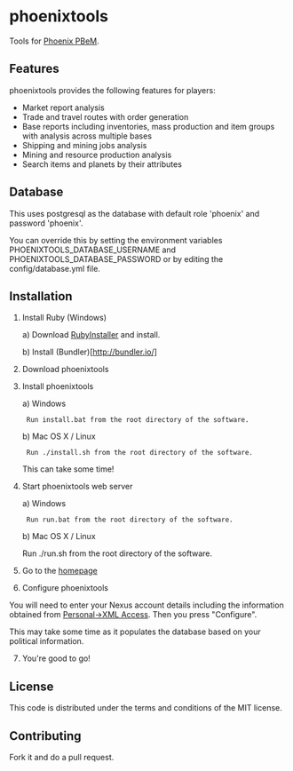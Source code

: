 phoenixtools
============

Tools for [Phoenix PBeM](http://phoenixbse.com).

## Features

phoenixtools provides the following features for players:

* Market report analysis
* Trade and travel routes with order generation
* Base reports including inventories, mass production and item groups with analysis across multiple bases
* Shipping and mining jobs analysis
* Mining and resource production analysis
* Search items and planets by their attributes

## Database

This uses postgresql as the database with default role 'phoenix' and password 'phoenix'. 

You can override this by setting the environment variables PHOENIXTOOLS_DATABASE_USERNAME and PHOENIXTOOLS_DATABASE_PASSWORD or by editing the config/database.yml file.

## Installation

1. Install Ruby (Windows)

    a) Download [RubyInstaller](http://dl.bintray.com/oneclick/rubyinstaller/rubyinstaller-1.9.3-p545.exe?direct) and install.

    b) Install (Bundler)[http://bundler.io/]

2. Download phoenixtools

3. Install phoenixtools

    a) Windows

        Run install.bat from the root directory of the software.

    b) Mac OS X / Linux

        Run ./install.sh from the root directory of the software.

    This can take some time!

4. Start phoenixtools web server

    a) Windows

        Run run.bat from the root directory of the software.

    b) Mac OS X / Linux

    Run ./run.sh from the root directory of the software.

5. Go to the [homepage](http://localhost:3000)

6. Configure phoenixtools

You will need to enter your Nexus account details including the information obtained from [Personal->XML Access](http://phoenixbse.com/index.php?a=user&sa=xml). Then you press "Configure".

This may take some time as it populates the database based on your political information.

7. You're good to go!

## License

This code is distributed under the terms and conditions of the MIT license.

## Contributing

Fork it and do a pull request.